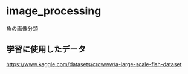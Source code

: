 # image_processing
魚の画像分類
## 学習に使用したデータ
https://www.kaggle.com/datasets/crowww/a-large-scale-fish-dataset
